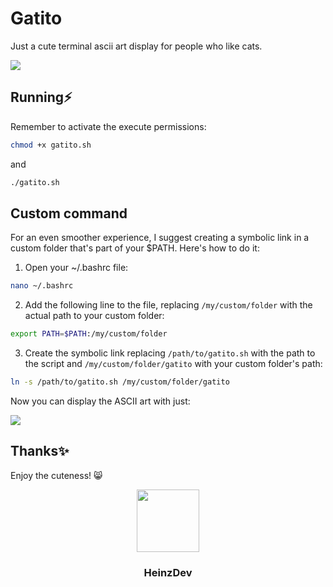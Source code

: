 # Gatito

Just a cute terminal ascii art display for people who like cats.

<img src="https://i.imgur.com/ubpo9OZ.png">

## Running⚡

Remember to activate the execute permissions:

```bash
chmod +x gatito.sh
```

and

```bash
./gatito.sh
```

## Custom command

For an even smoother experience, I suggest creating a symbolic link in a custom folder that's part of your $PATH. Here's how to do it:

1. Open your ~/.bashrc file:

```bash
nano ~/.bashrc
```

2. Add the following line to the file, replacing `/my/custom/folder` with the actual path to your custom folder:

```bash
export PATH=$PATH:/my/custom/folder
```
3. Create the symbolic link replacing `/path/to/gatito.sh` with the path to the script and `/my/custom/folder/gatito` with your custom folder's path:

```bash
ln -s /path/to/gatito.sh /my/custom/folder/gatito
```

Now you can display the ASCII art with just:

<img src="https://i.imgur.com/ALDxSwc.png">



## Thanks✨

Enjoy the cuteness! 😸

<div id="header" align="center">
  <a href="https://github.com/HeinzDev/">
    <img src="https://i.imgur.com/RtsYtRt.png" width="100"/>
  </a>
  <h3>HeinzDev</h3>
</div>
